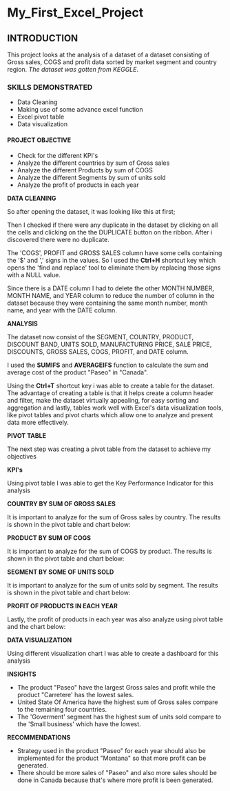 # My_First_Excel_Project

## INTRODUCTION
This project looks at the analysis of a dataset of a dataset consisting of  Gross sales, COGS and profit data sorted by market segment and country region. *The dataset was gotten from KEGGLE*.
### SKILLS DEMONSTRATED
- Data Cleaning
- Making use of some advance excel function
- Excel pivot table
- Data visualization
#### PROJECT OBJECTIVE
- Check for the different KPI's
- Analyze the different countries by sum of Gross sales
- Analyze the different Products by  sum of COGS
- Analyze the different Segments by sum of units sold
- Analyze the  profit of products in each year

**DATA CLEANING**

So after opening the dataset, it was looking like this at first;

Then I checked if there were any duplicate in the dataset by clicking on all the cells and clicking on the the DUPLICATE button on the ribbon. After i discovered there were no duplicate.

The 'COGS', PROFIT and GROSS SALES column have some cells containing the '$' and ',' signs in the values. So I used the **Ctrl+H** shortcut key which opens the 'find and replace' tool to eliminate them by replacing those signs with a NULL value.

Since there is a DATE column I had to delete the other MONTH NUMBER, MONTH NAME, and YEAR column to reduce the number of column in the dataset because they were containing the same month number, month name, and year with the DATE column.

**ANALYSIS**

The dataset now consist of the SEGMENT, COUNTRY, PRODUCT, DISCOUNT BAND, UNITS SOLD, MANUFACTURING PRICE, SALE PRICE, DISCOUNTS, GROSS SALES, COGS, PROFIT, and DATE column.

I used the **SUMIFS** and **AVERAGEIFS** function to calculate the sum and average cost of the product "Paseo" in "Canada".

Using the **Ctrl+T** shortcut key i was able to create a table for the dataset. The advantage of creating a table is that it helps create a column header and filter, make the dataset virtually appealing, for easy sorting and aggregation and lastly, tables work well with Excel's data visualization tools, like pivot tables and pivot charts which allow one to analyze and present data more effectively.

**PIVOT TABLE**

The next step was creating a pivot table from the dataset to achieve my objectives

**KPI's**

Using pivot table I was able to get the Key Performance Indicator for this analysis

**COUNTRY BY SUM OF GROSS SALES**

It is important to analyze for the sum of Gross sales by country. The results is shown in the pivot table and chart below:

**PRODUCT BY SUM OF COGS**

It is important to analyze for the sum of COGS  by product. The results is shown in the pivot table and chart below:

**SEGMENT BY SOME OF UNITS SOLD**

It is important to analyze for the sum of units sold  by segment. The results is shown in the pivot table and chart below:

**PROFIT OF PRODUCTS IN EACH YEAR**

Lastly, the profit of products in each year was also analyze using pivot table and the chart below:

**DATA VISUALIZATION**

Using different visualization chart I was able to create a dashboard for this analysis

**INSIGHTS**

* The product "Paseo" have the largest Gross sales and profit while the product "Carretere' has the lowest sales.
* United State Of America have the highest sum of Gross sales compare to the remaining four countries.
* The 'Goverment' segment has the highest sum of units sold compare to the 'Small business' which have the lowest.

**RECOMMENDATIONS**
  
* Strategy used in the product "Paseo" for each year should also be implemented for the product "Montana" so that more profit can be generated.
* There should be more sales of "Paseo" and also more sales should be done in Canada because that's where more profit is been generated.



